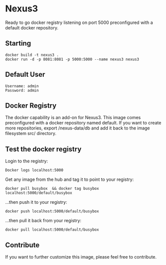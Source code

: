 # Nexus3
Ready to go docker registry listening on port 5000 preconfigured with a default docker repository.

## Starting
```
docker build -t nexus3 .
docker run -d -p 8081:8081 -p 5000:5000 --name nexus3 nexus3
``` 

## Default User
```
Username: admin
Password: admin
```

## Docker Registry
The docker capability is an add-on for Nexus3. This image comes preconfigured with a docker repository named default. If you want to create more repositories, export /nexus-data/db and add it back to the image filesystem src/ directory.

## Test the docker registry
Login to the registry:
```
Docker logs localhost:5000
```
Get any image from the hub and tag it to point to your registry:
```
docker pull busybox  && docker tag busybox localhost:5000/default/busybox
```
...then push it to your registry:
```
docker push localhost:5000/default/busybox
```
...then pull it back from your registry:
```
docker pull localhost:5000/default/busybox
```

## Contribute
If you want to further customize this image, please feel free to contribute.
